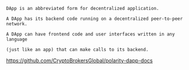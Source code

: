     DApp is an abbreviated form for decentralized application.

    A DApp has its backend code running on a decentralized peer-to-peer network. 

    A DApp can have frontend code and user interfaces written in any language 
    
    (just like an app) that can make calls to its backend.

https://github.com/CryptoBrokersGlobal/polarity-dapp-docs
